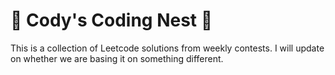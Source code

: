 # 🦔 Cody's Coding Nest 🦔
This is a collection of Leetcode solutions from weekly contests. I will update on whether we are basing it on something different. 
